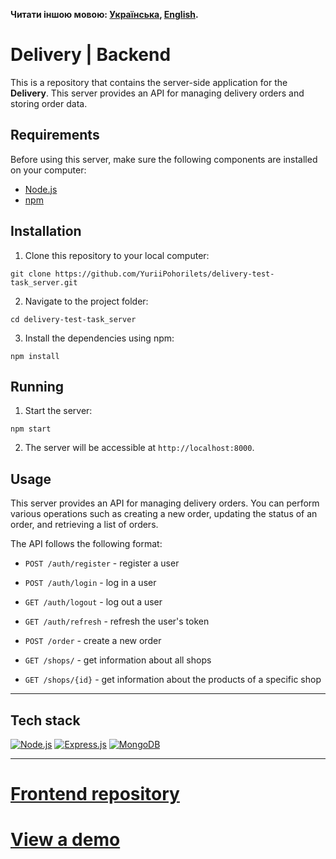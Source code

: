 **Читати іншою мовою: [Українська](README.ukr.md), [English](README.md).**

# Delivery | Backend

This is a repository that contains the server-side application for the **Delivery**. This server
provides an API for managing delivery orders and storing order data.

## Requirements

Before using this server, make sure the following components are installed on your computer:

- [Node.js](https://nodejs.org)
- [npm](https://www.npmjs.com/get-npm)

## Installation

1. Clone this repository to your local computer:

```shell
git clone https://github.com/YuriiPohorilets/delivery-test-task_server.git
```

2. Navigate to the project folder:

```shell
cd delivery-test-task_server
```

3. Install the dependencies using npm:

```shell
npm install
```

## Running

1. Start the server:

```shell
npm start
```

2. The server will be accessible at `http://localhost:8000`.

## Usage

This server provides an API for managing delivery orders. You can perform various operations such as
creating a new order, updating the status of an order, and retrieving a list of orders.

The API follows the following format:

- `POST /auth/register` - register a user
- `POST /auth/login` - log in a user
- `GET /auth/logout` - log out a user
- `GET /auth/refresh` - refresh the user's token

- `POST /order` - create a new order
- `GET /shops/` - get information about all shops
- `GET /shops/{id}` - get information about the products of a specific shop

---

## Tech stack

[![Node.js](https://img.shields.io/badge/Node.js-339933?style=for-the-badge&logo=nodedotjs&logoColor=white)](#)
[![Express.js](https://img.shields.io/badge/Express.js-000000?style=for-the-badge&logo=express&logoColor=white)](#)
[![MongoDB](https://img.shields.io/badge/MongoDB-4EA94B?style=for-the-badge&logo=mongodb&logoColor=white)](#)

---

# [Frontend repository](https://github.com/YuriiPohorilets/delivery-test-task_client)

# [View a demo](https://yuriipohorilets.github.io/delivery-test-task_client/)
